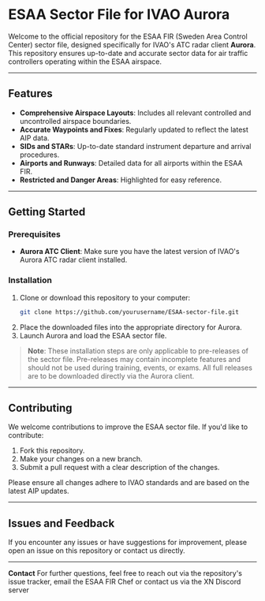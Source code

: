 # ESAA Sector File for IVAO Aurora

Welcome to the official repository for the ESAA FIR (Sweden Area Control Center) sector file, designed specifically for IVAO's ATC radar client **Aurora**. This repository ensures up-to-date and accurate sector data for air traffic controllers operating within the ESAA airspace.

---

## Features

- **Comprehensive Airspace Layouts**: Includes all relevant controlled and uncontrolled airspace boundaries.
- **Accurate Waypoints and Fixes**: Regularly updated to reflect the latest AIP data.
- **SIDs and STARs**: Up-to-date standard instrument departure and arrival procedures.
- **Airports and Runways**: Detailed data for all airports within the ESAA FIR.
- **Restricted and Danger Areas**: Highlighted for easy reference.

---

## Getting Started

### Prerequisites
- **Aurora ATC Client**: Make sure you have the latest version of IVAO's Aurora ATC radar client installed.

### Installation
1. Clone or download this repository to your computer:
   ```bash
   git clone https://github.com/yourusername/ESAA-sector-file.git
   ```
2. Place the downloaded files into the appropriate directory for Aurora.
3. Launch Aurora and load the ESAA sector file.

> **Note**: These installation steps are only applicable to pre-releases of the sector file. Pre-releases may contain incomplete features and should not be used during training, events, or exams. All full releases are to be downloaded directly via the Aurora client.

---

## Contributing

We welcome contributions to improve the ESAA sector file. If you'd like to contribute:
1. Fork this repository.
2. Make your changes on a new branch.
3. Submit a pull request with a clear description of the changes.

Please ensure all changes adhere to IVAO standards and are based on the latest AIP updates.

---

## Issues and Feedback

If you encounter any issues or have suggestions for improvement, please open an issue on this repository or contact us directly.

---

**Contact**
For further questions, feel free to reach out via the repository's issue tracker, email the ESAA FIR Chef or contact us via the XN Discord server

